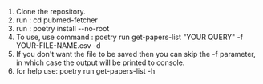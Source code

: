 1. Clone the repository.
2. run : cd pubmed-fetcher
3. run : poetry install --no-root
4. To use, use command : poetry run get-papers-list "YOUR QUERY" -f YOUR-FILE-NAME.csv -d
6. If you don't want the file to be saved then you can skip the -f parameter, in which case the output will be printed to console.
7. for help use: poetry run get-papers-list -h         

        
